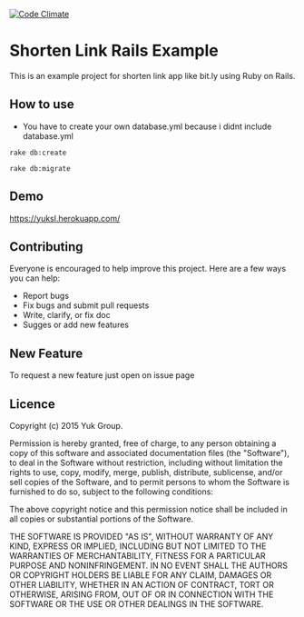 [![Code Climate](https://codeclimate.com/github/YukGroup/yuk-shorten-link/badges/gpa.svg)](https://codeclimate.com/github/YukGroup/yuk-shorten-link)
# Shorten Link Rails Example

This is an example project for shorten link app like bit.ly using Ruby on Rails.

## How to use
* You have to create your own database.yml because i didnt include database.yml

```
rake db:create
```

```
rake db:migrate
```

## Demo
https://yuksl.herokuapp.com/

## Contributing
Everyone is encouraged to help improve this project. Here are a few ways you can help:
- Report bugs
- Fix bugs and submit pull requests
- Write, clarify, or fix doc
- Sugges or add new features

## New Feature
To request a new feature just open on issue page

## Licence
Copyright (c) 2015 Yuk Group.

Permission is hereby granted, free of charge, to any person obtaining a copy of this software and associated documentation files (the "Software"), to deal in the Software without restriction, including without limitation the rights to use, copy, modify, merge, publish, distribute, sublicense, and/or sell copies of the Software, and to permit persons to whom the Software is furnished to do so, subject to the following conditions:

The above copyright notice and this permission notice shall be included in all copies or substantial portions of the Software.

THE SOFTWARE IS PROVIDED "AS IS", WITHOUT WARRANTY OF ANY KIND, EXPRESS OR IMPLIED, INCLUDING BUT NOT LIMITED TO THE WARRANTIES OF MERCHANTABILITY, FITNESS FOR A PARTICULAR PURPOSE AND NONINFRINGEMENT. IN NO EVENT SHALL THE AUTHORS OR COPYRIGHT HOLDERS BE LIABLE FOR ANY CLAIM, DAMAGES OR OTHER LIABILITY, WHETHER IN AN ACTION OF CONTRACT, TORT OR OTHERWISE, ARISING FROM, OUT OF OR IN CONNECTION WITH THE SOFTWARE OR THE USE OR OTHER DEALINGS IN THE SOFTWARE.
